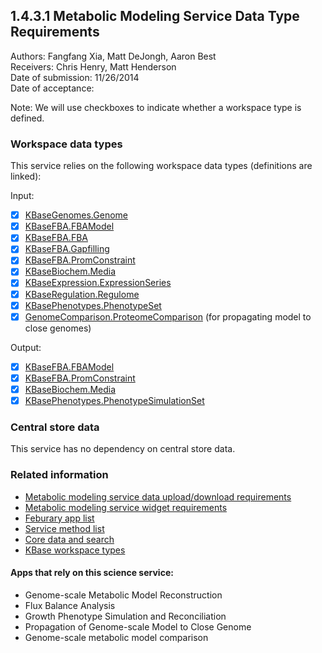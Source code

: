 1.4.3.1 Metabolic Modeling Service Data Type Requirements
------------------------------------------------------------------------------

Authors: Fangfang Xia, Matt DeJongh, Aaron Best  
Receivers: Chris Henry, Matt Henderson  
Date of submission: 11/26/2014  
Date of acceptance:   

Note: We will use checkboxes to indicate whether a workspace type is
defined.

### Workspace data types

This service relies on the following workspace data types (definitions are linked):

Input:
- [x] [KBaseGenomes.Genome](https://github.com/kbase/KBaseFBAModeling/blob/master/specs/Genome.spec#L368)
- [x] [KBaseFBA.FBAModel](https://github.com/kbase/KBaseFBAModeling/blob/master/specs/FBAModel.spec#L401)
- [x] [KBaseFBA.FBA](https://github.com/kbase/KBaseFBAModeling/blob/master/specs/FBAModel.spec#L608)
- [x] [KBaseFBA.Gapfilling](https://github.com/kbase/KBaseFBAModeling/blob/master/specs/FBAModel.spec#L794)
- [x] [KBaseFBA.PromConstraint](https://github.com/kbase/KBaseFBAModeling/blob/master/specs/FBAModel.spec#L1056)
- [x] [KBaseBiochem.Media](https://github.com/kbase/KBaseFBAModeling/blob/master/specs/Biochem.spec#L252)
- [x] [KBaseExpression.ExpressionSeries](https://github.com/kbase/KBaseFBAModeling/blob/master/specs/Expression.spec#L596)
- [x] [KBaseRegulation.Regulome](https://github.com/kbase/KBaseFBAModeling/blob/master/specs/Regulation.spec#L233)
- [x] [KBasePhenotypes.PhenotypeSet](https://github.com/kbase/KBaseFBAModeling/blob/master/specs/Phenotypes.spec#L102)
- [x] [GenomeComparison.ProteomeComparison](https://github.com/kbase/genome_comparison/blob/master/GenomeComparison.spec#L38) (for propagating model to close genomes)

Output:
- [x] [KBaseFBA.FBAModel](https://github.com/kbase/KBaseFBAModeling/blob/master/specs/FBAModel.spec#L401)
- [x] [KBaseFBA.PromConstraint](https://github.com/kbase/KBaseFBAModeling/blob/master/specs/FBAModel.spec#L1056)
- [x] [KBaseBiochem.Media](https://github.com/kbase/KBaseFBAModeling/blob/master/specs/Biochem.spec#L252)
- [x] [KBasePhenotypes.PhenotypeSimulationSet](https://github.com/kbase/KBaseFBAModeling/blob/master/specs/Phenotypes.spec#L114)

### Central store data

This service has no dependency on central store data.

### Related information

- [Metabolic modeling service data upload/download requirements](https://github.com/levinas/WBS-Science-Service-Deliverables/blob/master/1.4.3.1-Metabolic-Modeling-Service-Data-Upload-Download-Requirements.md)
- [Metabolic modeling service widget requirements](https://github.com/levinas/WBS-Science-Service-Deliverables/blob/master/1.4.3.1-Metabolic-Modeling-Service-Widget-Requirements.md)
- [Feburary app list](https://docs.google.com/spreadsheets/d/1jIyMrAnG1GJP6i0qgFmah9cM51BpcpvC-SAmPaJArM4/edit#gid=0)
- [Service method list](https://docs.google.com/spreadsheets/d/1XeYR-ZFsldHVB7I8yPkP-aGPlzXqY7cU1gTArRXZs78/edit?usp=sharing)
- [Core data and search](https://docs.google.com/spreadsheets/d/1auAfLVc1ogs6SBOIAqCp6GG8gUr19b-gW2VqSBAA7jo/edit#gid=940808100)
- [KBase workspace types](http://narrative.kbase.us/functional-site/#/spec/storage/0)

#### Apps that rely on this science service:

- Genome-scale Metabolic Model Reconstruction
- Flux Balance Analysis
- Growth Phenotype Simulation and Reconciliation
- Propagation of Genome-scale Model to Close Genome
- Genome-scale metabolic model comparison



